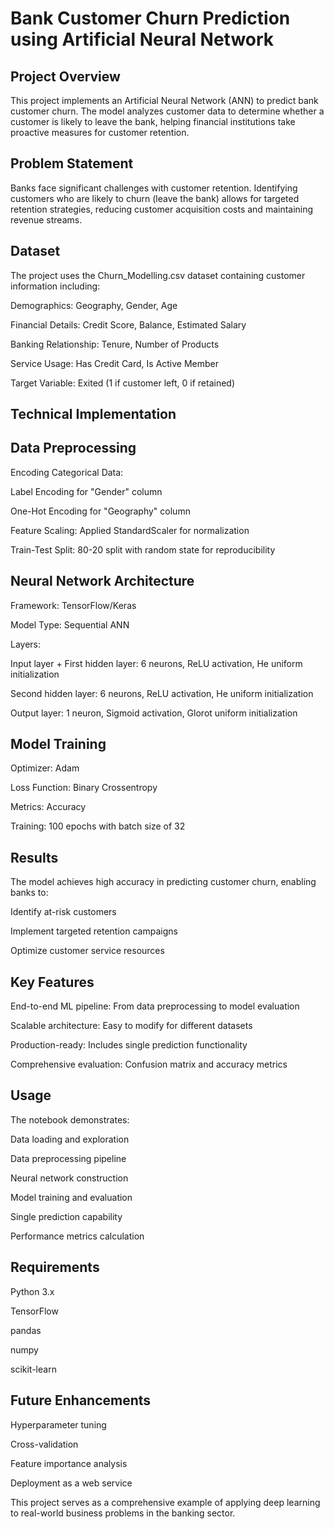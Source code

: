 # Bank Customer Churn Prediction using Artificial Neural Network
## Project Overview
This project implements an Artificial Neural Network (ANN) to predict bank customer churn. The model analyzes customer data to determine whether a customer is likely to leave the bank, helping financial institutions take proactive measures for customer retention.

## Problem Statement
Banks face significant challenges with customer retention. Identifying customers who are likely to churn (leave the bank) allows for targeted retention strategies, reducing customer acquisition costs and maintaining revenue streams.

## Dataset
The project uses the Churn_Modelling.csv dataset containing customer information including:

Demographics: Geography, Gender, Age

Financial Details: Credit Score, Balance, Estimated Salary

Banking Relationship: Tenure, Number of Products

Service Usage: Has Credit Card, Is Active Member

Target Variable: Exited (1 if customer left, 0 if retained)

## Technical Implementation
## Data Preprocessing
Encoding Categorical Data:

Label Encoding for "Gender" column

One-Hot Encoding for "Geography" column

Feature Scaling: Applied StandardScaler for normalization

Train-Test Split: 80-20 split with random state for reproducibility

## Neural Network Architecture
Framework: TensorFlow/Keras

Model Type: Sequential ANN

Layers:

Input layer + First hidden layer: 6 neurons, ReLU activation, He uniform initialization

Second hidden layer: 6 neurons, ReLU activation, He uniform initialization

Output layer: 1 neuron, Sigmoid activation, Glorot uniform initialization

## Model Training
Optimizer: Adam

Loss Function: Binary Crossentropy

Metrics: Accuracy

Training: 100 epochs with batch size of 32

## Results
The model achieves high accuracy in predicting customer churn, enabling banks to:

Identify at-risk customers

Implement targeted retention campaigns

Optimize customer service resources

## Key Features
End-to-end ML pipeline: From data preprocessing to model evaluation

Scalable architecture: Easy to modify for different datasets

Production-ready: Includes single prediction functionality

Comprehensive evaluation: Confusion matrix and accuracy metrics

## Usage
The notebook demonstrates:

Data loading and exploration

Data preprocessing pipeline

Neural network construction

Model training and evaluation

Single prediction capability

Performance metrics calculation

## Requirements
Python 3.x

TensorFlow

pandas

numpy

scikit-learn

## Future Enhancements
Hyperparameter tuning

Cross-validation

Feature importance analysis

Deployment as a web service

This project serves as a comprehensive example of applying deep learning to real-world business problems in the banking sector.
